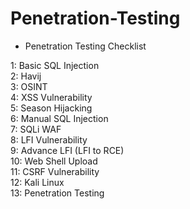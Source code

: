 # Penetration-Testing

* Penetration Testing Checklist

1: Basic SQL Injection                                                                                                      
2: Havij                                                                                                                               
3: OSINT                                                                                                                       
4: XSS Vulnerability                                                                                                   
5: Season Hijacking                                                                                                  
6: Manual SQL Injection                                                                                              
7: SQLi WAF                                                                                                            
8: LFI Vulnerability                                                                                                 
9: Advance LFI (LFI to RCE)                                                                                     
10: Web Shell Upload                                                                                                   
11: CSRF Vulnerability                                                                                                    
12: Kali Linux                                                                                                                  
13: Penetration Testing                                                                                                     
 
